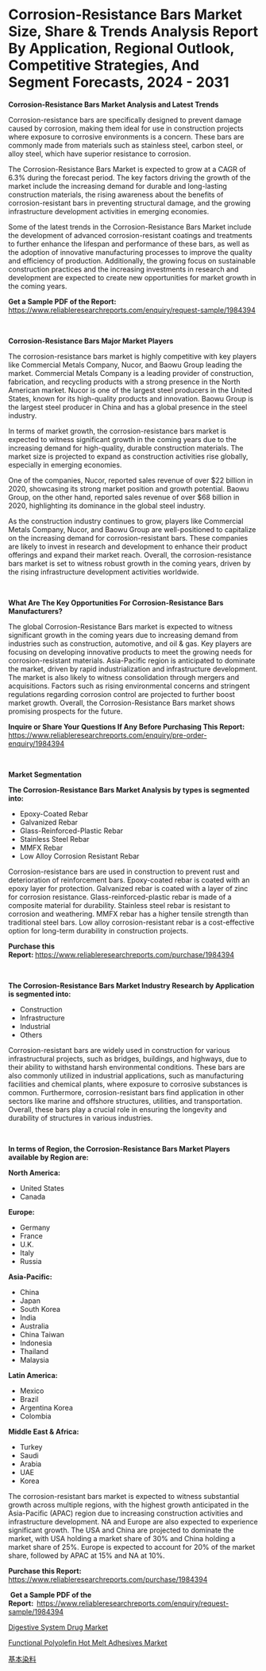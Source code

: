 <p><h1>Corrosion-Resistance Bars Market Size, Share & Trends Analysis Report By Application, Regional Outlook, Competitive Strategies, And Segment Forecasts, 2024 - 2031</h1></p><p><strong>Corrosion-Resistance Bars Market Analysis and Latest Trends</strong></p>
<p><p>Corrosion-resistance bars are specifically designed to prevent damage caused by corrosion, making them ideal for use in construction projects where exposure to corrosive environments is a concern. These bars are commonly made from materials such as stainless steel, carbon steel, or alloy steel, which have superior resistance to corrosion.</p><p>The Corrosion-Resistance Bars Market is expected to grow at a CAGR of 6.3% during the forecast period. The key factors driving the growth of the market include the increasing demand for durable and long-lasting construction materials, the rising awareness about the benefits of corrosion-resistant bars in preventing structural damage, and the growing infrastructure development activities in emerging economies. </p><p>Some of the latest trends in the Corrosion-Resistance Bars Market include the development of advanced corrosion-resistant coatings and treatments to further enhance the lifespan and performance of these bars, as well as the adoption of innovative manufacturing processes to improve the quality and efficiency of production. Additionally, the growing focus on sustainable construction practices and the increasing investments in research and development are expected to create new opportunities for market growth in the coming years.</p></p>
<p><strong>Get a Sample PDF of the Report:&nbsp;</strong> <a href="https://www.reliableresearchreports.com/enquiry/request-sample/1984394">https://www.reliableresearchreports.com/enquiry/request-sample/1984394</a></p>
<p>&nbsp;</p>
<p><strong>Corrosion-Resistance Bars Major Market Players</strong></p>
<p><p>The corrosion-resistance bars market is highly competitive with key players like Commercial Metals Company, Nucor, and Baowu Group leading the market. Commercial Metals Company is a leading provider of construction, fabrication, and recycling products with a strong presence in the North American market. Nucor is one of the largest steel producers in the United States, known for its high-quality products and innovation. Baowu Group is the largest steel producer in China and has a global presence in the steel industry.</p><p>In terms of market growth, the corrosion-resistance bars market is expected to witness significant growth in the coming years due to the increasing demand for high-quality, durable construction materials. The market size is projected to expand as construction activities rise globally, especially in emerging economies. </p><p>One of the companies, Nucor, reported sales revenue of over $22 billion in 2020, showcasing its strong market position and growth potential. Baowu Group, on the other hand, reported sales revenue of over $68 billion in 2020, highlighting its dominance in the global steel industry.</p><p>As the construction industry continues to grow, players like Commercial Metals Company, Nucor, and Baowu Group are well-positioned to capitalize on the increasing demand for corrosion-resistant bars. These companies are likely to invest in research and development to enhance their product offerings and expand their market reach. Overall, the corrosion-resistance bars market is set to witness robust growth in the coming years, driven by the rising infrastructure development activities worldwide.</p></p>
<p>&nbsp;</p>
<p><strong>What Are The Key Opportunities For Corrosion-Resistance Bars Manufacturers?</strong></p>
<p><p>The global Corrosion-Resistance Bars market is expected to witness significant growth in the coming years due to increasing demand from industries such as construction, automotive, and oil & gas. Key players are focusing on developing innovative products to meet the growing needs for corrosion-resistant materials. Asia-Pacific region is anticipated to dominate the market, driven by rapid industrialization and infrastructure development. The market is also likely to witness consolidation through mergers and acquisitions. Factors such as rising environmental concerns and stringent regulations regarding corrosion control are projected to further boost market growth. Overall, the Corrosion-Resistance Bars market shows promising prospects for the future.</p></p>
<p><strong>Inquire or Share Your Questions If Any Before Purchasing This Report:</strong> <a href="https://www.reliableresearchreports.com/enquiry/pre-order-enquiry/1984394">https://www.reliableresearchreports.com/enquiry/pre-order-enquiry/1984394</a></p>
<p>&nbsp;</p>
<p><strong>Market Segmentation</strong></p>
<p><strong>The Corrosion-Resistance Bars Market Analysis by types is segmented into:</strong></p>
<p><ul><li>Epoxy-Coated Rebar</li><li>Galvanized Rebar</li><li>Glass-Reinforced-Plastic Rebar</li><li>Stainless Steel Rebar</li><li>MMFX Rebar</li><li>Low Alloy Corrosion Resistant Rebar</li></ul></p>
<p><p>Corrosion-resistance bars are used in construction to prevent rust and deterioration of reinforcement bars. Epoxy-coated rebar is coated with an epoxy layer for protection. Galvanized rebar is coated with a layer of zinc for corrosion resistance. Glass-reinforced-plastic rebar is made of a composite material for durability. Stainless steel rebar is resistant to corrosion and weathering. MMFX rebar has a higher tensile strength than traditional steel bars. Low alloy corrosion-resistant rebar is a cost-effective option for long-term durability in construction projects.</p></p>
<p><strong>Purchase this Report:&nbsp;</strong><a href="https://www.reliableresearchreports.com/purchase/1984394">https://www.reliableresearchreports.com/purchase/1984394</a></p>
<p>&nbsp;</p>
<p><strong>The Corrosion-Resistance Bars Market Industry Research by Application is segmented into:</strong></p>
<p><ul><li>Construction</li><li>Infrastructure</li><li>Industrial</li><li>Others</li></ul></p>
<p><p>Corrosion-resistant bars are widely used in construction for various infrastructural projects, such as bridges, buildings, and highways, due to their ability to withstand harsh environmental conditions. These bars are also commonly utilized in industrial applications, such as manufacturing facilities and chemical plants, where exposure to corrosive substances is common. Furthermore, corrosion-resistant bars find application in other sectors like marine and offshore structures, utilities, and transportation. Overall, these bars play a crucial role in ensuring the longevity and durability of structures in various industries.</p></p>
<p>&nbsp;</p>
<p><strong>In terms of Region, the Corrosion-Resistance Bars Market Players available by Region are:</strong></p>
<p>
    <p> <strong> North America: </strong>
        <ul>
            <li>United States</li>
            <li>Canada</li>
        </ul>
        </p> 
    <p> <strong> Europe: </strong>
        <ul>
            <li>Germany</li>
            <li>France</li>
            <li>U.K.</li>
            <li>Italy</li>
            <li>Russia</li>
        </ul>
        </p> 
    <p> <strong> Asia-Pacific: </strong>
        <ul>
            <li>China</li>
            <li>Japan</li>
            <li>South Korea</li>
            <li>India</li>
            <li>Australia</li>
            <li>China Taiwan</li>
            <li>Indonesia</li>
            <li>Thailand</li>
            <li>Malaysia</li>
        </ul>
        </p> 
    <p> <strong> Latin America: </strong>
        <ul>
            <li>Mexico</li>
            <li>Brazil</li>
            <li>Argentina Korea</li>
            <li>Colombia</li>
        </ul>
        </p> 
    <p> <strong> Middle East & Africa: </strong>
        <ul>
            <li>Turkey</li>
            <li>Saudi</li>
            <li>Arabia</li>
            <li>UAE</li>
            <li>Korea</li>
        </ul>
    </p>
    </p>
<p><p>The corrosion-resistant bars market is expected to witness substantial growth across multiple regions, with the highest growth anticipated in the Asia-Pacific (APAC) region due to increasing construction activities and infrastructure development. NA and Europe are also expected to experience significant growth. The USA and China are projected to dominate the market, with USA holding a market share of 30% and China holding a market share of 25%. Europe is expected to account for 20% of the market share, followed by APAC at 15% and NA at 10%.</p></p>
<p><strong>Purchase this Report: </strong><a href="https://www.reliableresearchreports.com/purchase/1984394">https://www.reliableresearchreports.com/purchase/1984394</a></p>
<p>&nbsp;<strong>Get a Sample PDF of the Report:&nbsp;&nbsp;</strong><a href="https://www.reliableresearchreports.com/enquiry/request-sample/1984394">https://www.reliableresearchreports.com/enquiry/request-sample/1984394</a></p>
<p><strong></strong></p>
<p><p><a href="https://angry-finch-aaf.notion.site/Digestive-System-Drug-Market-Challenges-Opportunities-and-Growth-Drivers-and-Major-Market-Players-23d20d8957ca4c90abe4ce5e5383da32">Digestive System Drug Market</a></p><p><a href="https://github.com/ruddyyedelwadw/Market-Research-Report-List-1/blob/main/functional-polyolefin-hot-melt-adhesives-market.md">Functional Polyolefin Hot Melt Adhesives Market</a></p><p><a href="https://medium.com/@evekerluke2023/%E5%9F%BA%E6%9C%AC%E6%9F%93%E6%96%99%E5%B8%82%E5%A0%B4%E3%83%A1%E3%83%88%E3%83%AA%E3%82%AF%E3%82%B9%E3%81%AE%E3%83%87%E3%82%B3%E3%83%BC%E3%83%87%E3%82%A3%E3%83%B3%E3%82%B0-%E5%B8%82%E5%A0%B4%E3%82%B7%E3%82%A7%E3%82%A2-%E3%83%88%E3%83%AC%E3%83%B3%E3%83%89-%E3%81%8A%E3%82%88%E3%81%B3%E6%88%90%E9%95%B7%E3%83%91%E3%82%BF%E3%83%BC%E3%83%B3-8e6990e42e79">基本染料</a></p></p>
